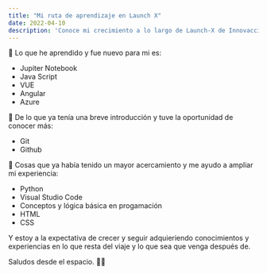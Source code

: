 ```yaml
---
title: "Mi ruta de aprendizaje en Launch X"
date: 2022-04-10
description: 'Conoce mi crecimiento a lo largo de Launch-X de Innovacción Virtual.'
---
```


📕 Lo que he aprendido y fue nuevo para mi es:
- Jupiter Notebook
- Java Script
- VUE
- Angular
- Azure


📗 De lo que ya tenía una breve introducción y tuve la oportunidad de conocer más:
- Git
- Github


📘 Cosas que ya había tenido un mayor acercamiento y me ayudo a ampliar mi experiencia:
- Python
- Visual Studio Code
- Conceptos y lógica básica en progamación
- HTML
- CSS


Y estoy a la expectativa de crecer y seguir adquieriendo conocimientos y experiencias en lo que resta del viaje y lo que sea que venga después de.

Saludos desde el espacio. 	🧑‍🚀
